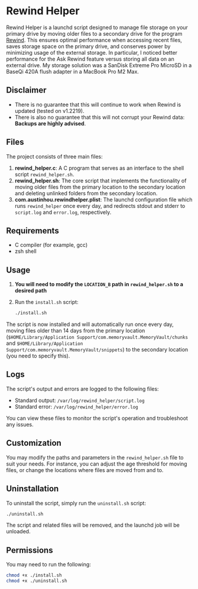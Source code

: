 # Rewind Helper

Rewind Helper is a launchd script designed to manage file storage on your primary drive by moving older files to a secondary drive for the program [Rewind](https://www.rewind.ai). This ensures optimal performance when accessing recent files, saves storage space on the primary drive, and conserves power by minimizing usage of the external storage. In particular, I noticed better performance for the Ask Rewind feature versus storing all data on an external drive. My storage solution was a SanDisk Extreme Pro MicroSD in a BaseQi 420A flush adapter in a MacBook Pro M2 Max.

## Disclaimer

- There is no guarantee that this will continue to work when Rewind is updated (tested on v1.2219).
- There is also no guarantee that this will not corrupt your Rewind data: **Backups are highly advised**.

## Files

The project consists of three main files:

1. **rewind_helper.c**: A C program that serves as an interface to the shell script `rewind_helper.sh`.
2. **rewind_helper.sh**: The core script that implements the functionality of moving older files from the primary location to the secondary location and deleting unlinked folders from the secondary location.
3. **com.austinhou.rewindhelper.plist**: The launchd configuration file which runs `rewind_helper` once every day, and redirects stdout and stderr to `script.log` and `error.log`, respectively.

## Requirements

- C compiler (for example, gcc)
- zsh shell

## Usage

1. **You will need to modify the `LOCATION_B` path in `rewind_helper.sh` to a desired path**
2. Run the `install.sh` script:

   ```bash
   ./install.sh
   ```

The script is now installed and will automatically run once every day, moving files older than 14 days from the primary location (`$HOME/Library/Application Support/com.memoryvault.MemoryVault/chunks` and `$HOME/Library/Application Support/com.memoryvault.MemoryVault/snippets`) to the secondary location (you need to specify this).

## Logs

The script's output and errors are logged to the following files:

- Standard output: `/var/log/rewind_helper/script.log`
- Standard error: `/var/log/rewind_helper/error.log`

You can view these files to monitor the script's operation and troubleshoot any issues.

## Customization

You may modify the paths and parameters in the `rewind_helper.sh` file to suit your needs. For instance, you can adjust the age threshold for moving files, or change the locations where files are moved from and to.

## Uninstallation

To uninstall the script, simply run the `uninstall.sh` script:

```bash
./uninstall.sh
```

The script and related files will be removed, and the launchd job will be unloaded.

## Permissions

You may need to run the following:

```bash
chmod +x ./install.sh
chmod +x ./uninstall.sh
```
